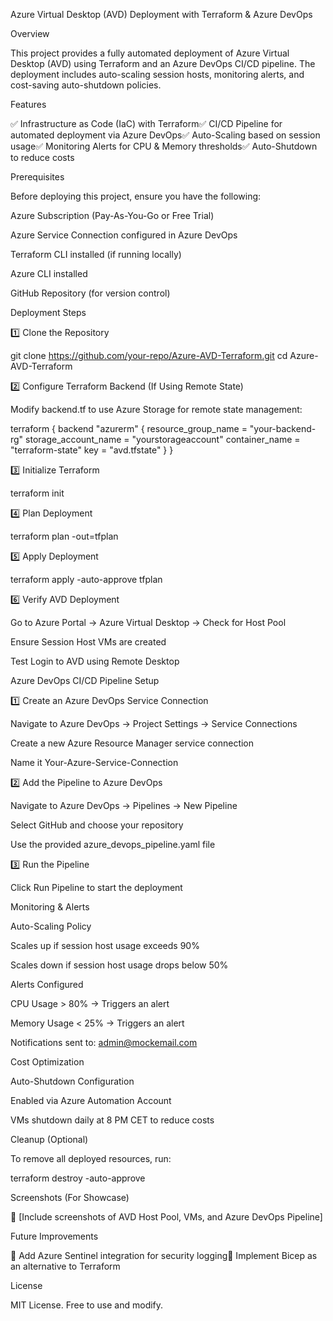 Azure Virtual Desktop (AVD) Deployment with Terraform & Azure DevOps

Overview

This project provides a fully automated deployment of Azure Virtual Desktop (AVD) using Terraform and an Azure DevOps CI/CD pipeline. The deployment includes auto-scaling session hosts, monitoring alerts, and cost-saving auto-shutdown policies.

Features

✅ Infrastructure as Code (IaC) with Terraform✅ CI/CD Pipeline for automated deployment via Azure DevOps✅ Auto-Scaling based on session usage✅ Monitoring Alerts for CPU & Memory thresholds✅ Auto-Shutdown to reduce costs

Prerequisites

Before deploying this project, ensure you have the following:

Azure Subscription (Pay-As-You-Go or Free Trial)

Azure Service Connection configured in Azure DevOps

Terraform CLI installed (if running locally)

Azure CLI installed

GitHub Repository (for version control)

Deployment Steps

1️⃣ Clone the Repository

git clone https://github.com/your-repo/Azure-AVD-Terraform.git
cd Azure-AVD-Terraform

2️⃣ Configure Terraform Backend (If Using Remote State)

Modify backend.tf to use Azure Storage for remote state management:

terraform {
  backend "azurerm" {
    resource_group_name  = "your-backend-rg"
    storage_account_name = "yourstorageaccount"
    container_name       = "terraform-state"
    key                  = "avd.tfstate"
  }
}

3️⃣ Initialize Terraform

terraform init

4️⃣ Plan Deployment

terraform plan -out=tfplan

5️⃣ Apply Deployment

terraform apply -auto-approve tfplan

6️⃣ Verify AVD Deployment

Go to Azure Portal → Azure Virtual Desktop → Check for Host Pool

Ensure Session Host VMs are created

Test Login to AVD using Remote Desktop

Azure DevOps CI/CD Pipeline Setup

1️⃣ Create an Azure DevOps Service Connection

Navigate to Azure DevOps → Project Settings → Service Connections

Create a new Azure Resource Manager service connection

Name it Your-Azure-Service-Connection

2️⃣ Add the Pipeline to Azure DevOps

Navigate to Azure DevOps → Pipelines → New Pipeline

Select GitHub and choose your repository

Use the provided azure_devops_pipeline.yaml file

3️⃣ Run the Pipeline

Click Run Pipeline to start the deployment

Monitoring & Alerts

Auto-Scaling Policy

Scales up if session host usage exceeds 90%

Scales down if session host usage drops below 50%

Alerts Configured

CPU Usage > 80% → Triggers an alert

Memory Usage < 25% → Triggers an alert

Notifications sent to: admin@mockemail.com

Cost Optimization

Auto-Shutdown Configuration

Enabled via Azure Automation Account

VMs shutdown daily at 8 PM CET to reduce costs

Cleanup (Optional)

To remove all deployed resources, run:

terraform destroy -auto-approve

Screenshots (For Showcase)

🔹 [Include screenshots of AVD Host Pool, VMs, and Azure DevOps Pipeline]

Future Improvements

🔹 Add Azure Sentinel integration for security logging🔹 Implement Bicep as an alternative to Terraform

License

MIT License. Free to use and modify.
